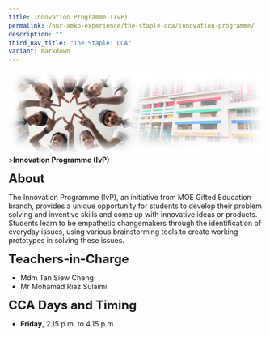```yaml
---
title: Innovation Programme (IvP)
permalink: /our-amkp-experience/the-staple-cca/innovation-programme/
description: ""
third_nav_title: "The Staple: CCA"
variant: markdown
---
```

![Sub-banner](/images/sub%20banner.jpg)
&gt;**Innovation Programme (IvP)**

**<font size="5">About</font>**

The Innovation Programme (IvP), an initiative from MOE Gifted Education branch, provides a unique opportunity for students to develop their problem solving and inventive skills and come up with innovative ideas or products. Students learn to be empathetic changemakers through the identification of everyday issues, using various brainstorming tools to create working prototypes in solving these issues.

**<font size="5">   Teachers-in-Charge</font>**
* Mdm Tan Siew Cheng 
* Mr Mohamad Riaz Sulaimi

**<font size="5">      CCA Days and Timing</font>**
* **Friday**, 2.15 p.m. to 4.15 p.m.